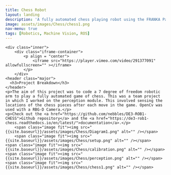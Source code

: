 ```yaml
---
title: Chess Robot
layout: landing
description: 'A fully automated chess playing robot using the FRANKA Panda arm.'
image: assets/images/Chess/chess1.png
nav-menu: true
tags: [Robotics, Machine Vision, ROS]
---
```


<!-- Main -->
<div id="main" class="alt">


<!-- One -->
<section id="one">

	<div class="inner">
		<div class="iframe-container">
			<p align = "center">
				<iframe src="https://player.vimeo.com/video/291377091" allowfullscreen="" ></iframe>
			</p>
		</div>
    <header class="major">
      <h3>Project Breakdown</h3>
    </header>
    <p>The aim of this project was to code a 7 degree of freedom robotic arm to play a fully automated game of chess. This was a team project in which I worked on the perception module. This involved sensing the locations of the chess pieces after each move in the game. OpenCv was used with a RBG-D Camera.</p>
    <p>Check out the <a href="https://github.com/nebbles/DE3-ROB1-CHESS">Github repository</a> and the <a href="https://de3-rob1-chess.readthedocs.io/en/latest/">documentation</a>.</p>
		<span class="image fit"><img src="{{site.baseurl}}/assets/images/Chess/Diagram1.png" alt="" /></span>
		<span class="image fit"><img src="{{site.baseurl}}/assets/images/Chess/setup.png" alt="" /></span>
    <span class="image fit"><img src="{{site.baseurl}}/assets/images/Chess/calibration.png" alt="" /></span>
    <span class="image fit"><img src="{{site.baseurl}}/assets/images/Chess/perception.png" alt="" /></span>
    <span class="image fit"><img src="{{site.baseurl}}/assets/images/Chess/chess1.png" alt="" /></span>
  </div>
</section>
